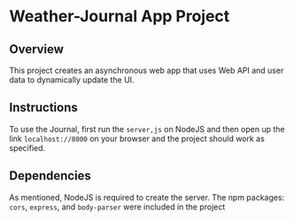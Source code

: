 # Weather-Journal App Project

## Overview
This project creates an asynchronous web app that uses Web API and user data to dynamically update the UI. 

## Instructions
To use the Journal, first run the `server,js` on NodeJS and then open up the link `localhost://8000` on your browser and the project should work as specified.

## Dependencies
As mentioned, NodeJS is required to create the server. The npm packages: `cors`, `express`, and `body-parser` were included in the project
